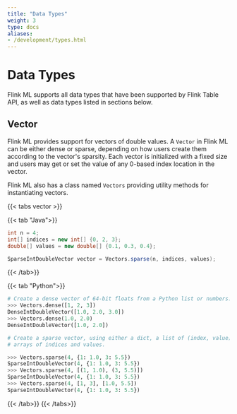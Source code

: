 ```yaml
---
title: "Data Types"
weight: 3
type: docs
aliases:
- /development/types.html
---
```

<!--
Licensed to the Apache Software Foundation (ASF) under one
or more contributor license agreements.  See the NOTICE file
distributed with this work for additional information
regarding copyright ownership.  The ASF licenses this file
to you under the Apache License, Version 2.0 (the
"License"); you may not use this file except in compliance
with the License.  You may obtain a copy of the License at

  http://www.apache.org/licenses/LICENSE-2.0

Unless required by applicable law or agreed to in writing,
software distributed under the License is distributed on an
"AS IS" BASIS, WITHOUT WARRANTIES OR CONDITIONS OF ANY
KIND, either express or implied.  See the License for the
specific language governing permissions and limitations
under the License.
-->

# Data Types

Flink ML supports all data types that have been supported by Flink Table API, as
well as data types listed in sections below.

## Vector

Flink ML provides support for vectors of double values. A `Vector` in Flink ML
can be either dense or sparse, depending on how
users create them according to the vector's sparsity. Each vector is initialized
with a fixed size and users may get or set the value of any 0-based index
location in the vector.

Flink ML also has a class named `Vectors` providing utility methods for
instantiating vectors.

{{< tabs vector >}}

{{< tab "Java">}}
```java
int n = 4;
int[] indices = new int[] {0, 2, 3};
double[] values = new double[] {0.1, 0.3, 0.4};

SparseIntDoubleVector vector = Vectors.sparse(n, indices, values);
```
{{< /tab>}}

{{< tab "Python">}}
```python
# Create a dense vector of 64-bit floats from a Python list or numbers.
>>> Vectors.dense([1, 2, 3])
DenseIntDoubleVector([1.0, 2.0, 3.0])
>>> Vectors.dense(1.0, 2.0)
DenseIntDoubleVector([1.0, 2.0])

# Create a sparse vector, using either a dict, a list of (index, value) pairs, or two separate
# arrays of indices and values.

>>> Vectors.sparse(4, {1: 1.0, 3: 5.5})
SparseIntDoubleVector(4, {1: 1.0, 3: 5.5})
>>> Vectors.sparse(4, [(1, 1.0), (3, 5.5)])
SparseIntDoubleVector(4, {1: 1.0, 3: 5.5})
>>> Vectors.sparse(4, [1, 3], [1.0, 5.5])
SparseIntDoubleVector(4, {1: 1.0, 3: 5.5})
```
{{< /tab>}}
{{< /tabs>}}